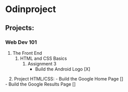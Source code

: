 # Odinproject

## Projects:

### Web Dev 101
1. The Front End
    1. HTML and CSS Basics
        1. Assignment 3
            - Build the Android Logo [X]
                    
    2. Project HTML/CSS:
            - Build the Google Home Page []            
            - Build the Google Results Page []
